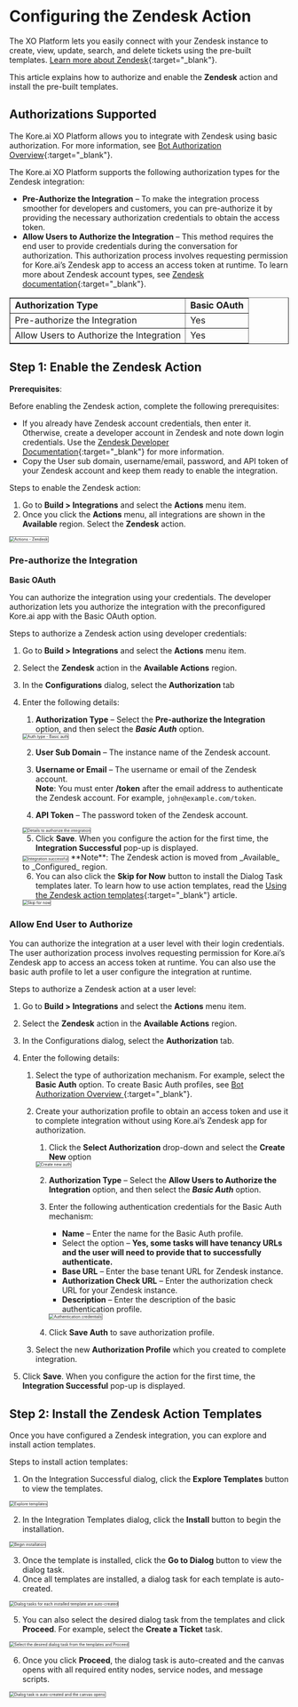 # Configuring the Zendesk Action

The XO Platform lets you easily connect with your Zendesk instance to create, view, update, search, and delete tickets using the pre-built templates. [Learn more about Zendesk](https://developer.zendesk.com/documentation/){:target="_blank"}.

This article explains how to authorize and enable the **Zendesk** action and install the pre-built templates.


## Authorizations Supported

The Kore.ai XO Platform allows you to integrate with Zendesk using basic authorization. For more information, see [Bot Authorization Overview](../../../../dev-tools/bot-authentication){:target="_blank"}.

The Kore.ai XO Platform supports the following authorization types for the Zendesk integration:

* **Pre-Authorize the Integration** – To make the integration process smoother for developers and customers, you can pre-authorize it by providing the necessary authorization credentials to obtain the access token.
* **Allow Users to Authorize the Integration** – This method requires the end user to provide credentials during the conversation for authorization. This authorization process involves requesting permission for Kore.ai’s Zendesk app to access an access token at runtime. To learn more about Zendesk account types, see [Zendesk documentation](https://developer.zendesk.com/documentation/){:target="_blank"}.

<table border="1">
  <tr>
   <td>
<strong>Authorization Type</strong>
   </td>
   <td><strong>Basic OAuth</strong>
   </td>
  </tr>
  <tr>
   <td>Pre-authorize the Integration
   </td>
   <td>Yes
   </td>
  </tr>
  <tr>
   <td>Allow Users to Authorize the Integration
   </td>
   <td>Yes
   </td>
  </tr>
</table>



## Step 1: Enable the Zendesk Action 

**Prerequisites**:

Before enabling the Zendesk action, complete the following prerequisites:

* If you already have Zendesk account credentials, then enter it. Otherwise, create a developer account in Zendesk and note down login credentials. Use the [Zendesk Developer Documentation](https://developer.zendesk.com/documentation/){:target="_blank"} for more information.
* Copy the User sub domain, username/email, password, and API token of your Zendesk account and keep them ready to enable the integration.

Steps to enable the Zendesk action:

1. Go to **Build > Integrations** and select the **Actions** menu item.
2. Once you click the **Actions** menu, all integrations are shown in the **Available** region. Select the **Zendesk** action.  
<img src="../images/zendesk-action-img1.png" alt="Actions - Zendesk" title="Actions - Zendesk" style="border: 1px solid gray;zoom:50%;"/>


### Pre-authorize the Integration

**Basic OAuth**

You can authorize the integration using your credentials. The developer authorization lets you authorize the integration with the preconfigured Kore.ai app with the Basic OAuth option.

Steps to authorize a Zendesk action using developer credentials:

1. Go to **Build > Integrations** and select the **Actions** menu item.
2. Select the **Zendesk** action in the **Available Actions** region.
3. In the **Configurations** dialog, select the **Authorization** tab 
4. Enter the following details:
    1. **Authorization Type** – Select the **Pre-authorize the Integration** option, and then select the **_Basic Auth_** option.  
    <img src="../images/zendesk-action-img2.png" alt="Auth type - Basic auth" title="Auth type - Basic auth" style="border: 1px solid gray;zoom:50%;"/>

    2. **User Sub Domain** – The instance name of the Zendesk account.
    3. **Username or Email** – The username or email of the Zendesk account.  
        **Note**: You must enter **/token** after the email address to authenticate the Zendesk account. For example, `john@example.com/token`.

    4. **API Token** – The password token of the Zendesk account.  
    <img src="../images/zendesk-action-img3.png" alt="Details to authorize the integration" title="Details to authorize the integration" style="border: 1px solid gray;zoom:50%;"/>

    5. Click **Save**. When you configure the action for the first time, the **Integration Successful**  pop-up is displayed.  
    <img src="../images/zendesk-action-img4.png" alt="Integration successful" title="Integration successful" style="border: 1px solid gray;zoom:50%;"/>  
    **Note**: The Zendesk action is moved from _Available_ to _Configured_ region.

    6. You can also click the **Skip for Now** button to install the Dialog Task templates later. To learn how to use action templates, read the [Using the Zendesk action templates](../using-the-zendesk-action-templates/){:target="_blank"} article.  
    <img src="../images/zendesk-action-img5.png" alt="Skip for now" title="Skip for now" style="border: 1px solid gray;zoom:50%;"/>  


### Allow End User to Authorize

You can authorize the integration at a user level with their login credentials. The user authorization process involves requesting permission for Kore.ai’s Zendesk app to access an access token at runtime. You can also use the basic auth profile to let a user configure the integration at runtime.

Steps to authorize a Zendesk action at a user level:

1. Go to **Build > Integrations** and select the **Actions** menu item.
2. Select the **Zendesk** action in the **Available Actions** region.
3. In the Configurations dialog, select the **Authorization** tab.
4. Enter the following details:
    1. Select the type of authorization mechanism. For example, select the **Basic Auth** option. To create Basic Auth profiles, see [Bot Authorization Overview ](../../../../dev-tools/bot-authentication){:target="_blank"}.
    2. Create your authorization profile to obtain an access token and use it to complete integration without using Kore.ai’s Zendesk app for authorization.
        1. Click the **Select Authorization** drop-down and select the **Create New** option  
        <img src="../images/zendesk-action-img6.png" alt="Create new auth" title="Create new auth" style="border: 1px solid gray;zoom:50%;"/>

        2. **Authorization Type** – Select the **Allow Users to Authorize the Integration** option, and then select the **_Basic Auth_** option.
        3. Enter the following authentication credentials for the Basic Auth mechanism:
            * **Name** – Enter the name for the Basic Auth profile.
            * Select the option – **Yes, some tasks will have tenancy URLs and the user will need to provide that to successfully authenticate.**
            * **Base URL** – Enter the base tenant URL for Zendesk instance.
            * **Authorization Check URL** – Enter the authorization check URL for your Zendesk instance.
            * **Description** – Enter the description of the basic authentication profile.  
            <img src="../images/zendesk-action-img7.png" alt="Authentication credentials" title="Authentication credentials" style="border: 1px solid gray;zoom:50%;"/>

        4.  Click **Save Auth** to save authorization profile.

    3. Select the new **Authorization Profile** which you created to complete integration.
     
5. Click **Save**. When you configure the action for the first time, the **Integration Successful**  pop-up is displayed.

## Step 2: Install the Zendesk Action Templates

Once you have configured a Zendesk integration, you can explore and install action templates.

Steps to install action templates:

1. On the Integration Successful dialog, click the **Explore Templates** button to view the templates.  
<img src="../images/zendesk-action-img8.png" alt="Explore templates" title="Explore templates" style="border: 1px solid gray;zoom:50%;"/>

2. In the Integration Templates dialog, click the **Install** button to begin the installation.  
<img src="../images/zendesk-action-img9.png" alt="Begin installation" title="Begin installation" style="border: 1px solid gray;zoom:50%;"/>

3. Once the template is installed, click the **Go to Dialog** button to view the dialog task.
4. Once all templates are installed, a dialog task for each template is auto-created.  
<img src="../images/zendesk-action-img10.png" alt="Dialog tasks for each installed template are auto-created" title="Dialog tasks for each installed template are auto-created" style="border: 1px solid gray;zoom:50%;"/>

5. You can also select the desired dialog task from the templates and click **Proceed**. For example, select the **Create a Ticket** task.  
<img src="../images/zendesk-action-img11.png" alt="Select the desired dialog task from the templates and Proceed" title="Select the desired dialog task from the templates and Proceed" style="border: 1px solid gray;zoom:50%;"/>

6. Once you click **Proceed**, the dialog task is auto-created and the canvas opens with all required entity nodes, service nodes, and message scripts.  
<img src="../images/zendesk-action-img12.png" alt="Dialog task is auto-created and the canvas opens" title="Dialog task is auto-created and the canvas opens" style="border: 1px solid gray;zoom:50%;"/>
